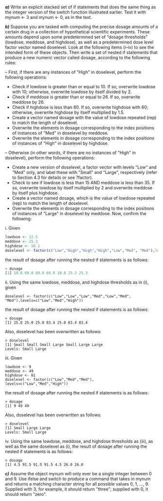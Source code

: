 ***a)***
Write an explicit stacked set of if statements that does the same thing as the integer version of the switch function illustrated earlier. Test it with mynum <- 3 and mynum <- 0, as in the text.

***b)***
Suppose you are tasked with computing the precise dosage amounts of a certain drug in a collection of hypothetical scientific experiments. These amounts depend upon some predetermined set of “dosage thresholds” (lowdose, meddose, and highdose), as well as a predetermined dose level factor vector named doselevel. Look at the following items (i–iv) to see the
intended form of these objects. Then write a set of nested if statements that produce a new numeric vector called dosage, according to the following rules:

– First, if there are any instances of "High" in doselevel, perform the following operations:
* Check if lowdose is greater than or equal to 10. If so, overwrite lowdose with 10; otherwise, overwrite lowdose by
itself divided by 2.
* Check if meddose is greater than or equal to 26. If so, overwrite meddose by 26.
* Check if highdose is less than 60. If so, overwrite highdose with 60; otherwise, overwrite highdose by itself multiplied by 1.5.
* Create a vector named dosage with the value of lowdose repeated (rep) to match the length of doselevel.
* Overwrite the elements in dosage corresponding to the index positions of instances of "Med" in doselevel by meddose.
* Overwrite the elements in dosage corresponding to the index positions of instances of "High" in doselevel by highdose.

– Otherwise (in other words, if there are no instances of "High" in doselevel), perform the following operations:
* Create a new version of doselevel, a factor vector with levels "Low" and "Med" only, and label these with "Small" and "Large", respectively (refer to Section 4.3 for details or see ?factor).
* Check to see if lowdose is less than 15 AND meddose is less than 35. If so, overwrite lowdose by itself multiplied by 2 and overwrite meddose by itself plus highdose.
* Create a vector named dosage, which is the value of lowdose repeated (rep) to match the length of doselevel.
* Overwrite the elements in dosage corresponding to the index positions of instances of "Large" in doselevel by meddose.
Now, confirm the following:

i. Given
```R
lowdose <- 12.5
meddose <- 25.3
highdose <- 58.1
doselevel <- factor(c("Low","High","High","High","Low","Med", "Med"),levels=c("Low","Med","High"))
```
the result of dosage after running the nested if statements is as follows:
```R
> dosage
[1] 10.0 60.0 60.0 60.0 10.0 25.3 25.3
```
ii. Using the same lowdose, meddose, and highdose thresholds as in (i), given
```
doselevel <- factor(c("Low","Low","Low","Med","Low","Med", "Med"),levels=c("Low","Med","High"))
```
the result of dosage after running the nested if statements is as follows:
```
> dosage
[1] 25.0 25.0 25.0 83.4 25.0 83.4 83.4
```
Also, doselevel has been overwritten as follows:
```
> doselevel
[1] Small Small Small Large Small Large Large
Levels: Small Large
```
iii. Given
```
lowdose <- 9
meddose <- 49
highdose <- 61
doselevel <- factor(c("Low","Med","Med"), levels=c("Low","Med","High"))
```
the result of dosage after running the nested if statements is as follows:
```
> dosage
[1] 9 49 49
```
Also, doselevel has been overwritten as follows:
```
> doselevel
[1] Small Large Large
Levels: Small Large
```
iv. Using the same lowdose, meddose, and highdose thresholds as (iii), as well as the same doselevel as (i), the result of dosage after running the nested if statements is as follows:
```
> dosage
[1] 4.5 91.5 91.5 91.5 4.5 26.0 26.0
```

***c)***
Assume the object mynum will only ever be a single integer between 0 and 9. Use ifelse and switch to produce a command that takes in mynum and returns a matching character string for all possible values 0, 1, ..., 9. Supplied with 3, for example, it should return "three"; supplied with 0, it should return "zero".
